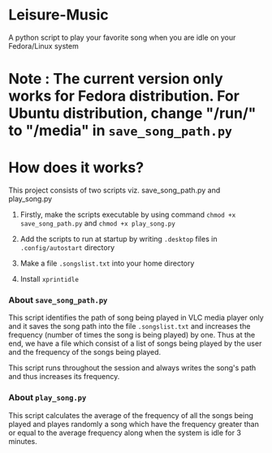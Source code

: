 # Leisure-Music
A python script to play your favorite song when you are idle on your Fedora/Linux system

# Note : The current version only works for Fedora distribution. For Ubuntu distribution, change "/run/" to "/media" in ```save_song_path.py```

# How does it works?

This project consists of two scripts viz. save_song_path.py and play_song.py

1. Firstly, make the scripts executable by using command ```chmod +x save_song_path.py``` and ```chmod +x play_song.py```

2. Add the scripts to run at startup by writing ```.desktop``` files in ```.config/autostart``` directory

3. Make a file ```.songslist.txt``` into your home directory

4. Install ```xprintidle```

### About ```save_song_path.py```

This script identifies the path of song being played in VLC media player only and it saves the song path into the file ```.songslist.txt``` and increases the frequency (number of times the song is being played) by one.
Thus at the end, we have a file which consist of a list of songs being played by the user and the frequency of the songs being played.

This script runs throughout the session and always writes the song's path and thus increases its frequency.

### About ```play_song.py```

This script calculates the average of the frequency of all the songs being played and playes randomly a song which have the frequency greater than or equal to the average frequency along when the system is idle for 3 minutes.
